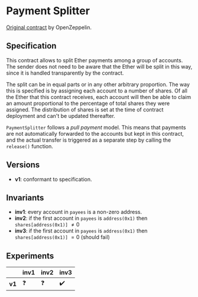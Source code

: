 # Payment Splitter
[Original contract](https://github.com/OpenZeppelin/openzeppelin-contracts/blob/master/contracts/finance/PaymentSplitter.sol) by OpenZeppelin.

## Specification
This contract allows to split Ether payments among a group of accounts. The
sender does not need to be aware that the Ether will be split in this way,
since it is handled transparently by the contract.
 
The split can be in equal parts or in any other arbitrary proportion. The way
this is specified is by assigning each account to a number of shares. Of all
the Ether that this contract receives, each account will then be able to
claim an amount proportional to the percentage of total shares they were
assigned. The distribution of shares is set at the time of contract
deployment and can't be updated thereafter.

`PaymentSplitter` follows a _pull payment_ model. This means that payments
are not automatically forwarded to the accounts but kept in this contract,
and the actual transfer is triggered as a separate step by calling the
`release()` function. 

## Versions
- **v1**: conformant to specification.

## Invariants
- **inv1**: every account in `payees` is a non-zero address.
- **inv2**: if the first account in `payees` is `address(0x1)` then
  `shares[address(0x1)]` $\neq 0$ 
- **inv3**: if the first account in `payees` is `address(0x1)` then 
  `shares[address(0x1)]` $= 0$ (should fail)

## Experiments

|        | **inv1**   | **inv2**   | **inv3**           |
| ------ | ---------- | ---------- | ------------------ |
| **v1** | :question: | :question: | :heavy_check_mark: |
